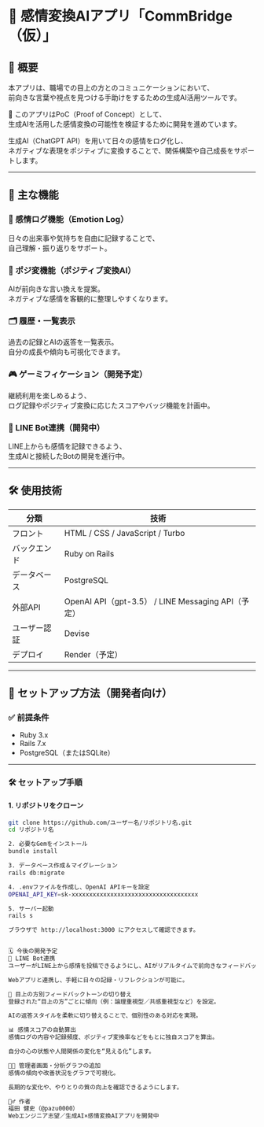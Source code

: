 # 🤖 感情変換AIアプリ「CommBridge（仮）」

## 📌 概要

本アプリは、職場での目上の方とのコミュニケーションにおいて、  
前向きな言葉や視点を見つける手助けをするための生成AI活用ツールです。

🧪 このアプリはPoC（Proof of Concept）として、  
生成AIを活用した感情変換の可能性を検証するために開発を進めています。


生成AI（ChatGPT API）を用いて日々の感情をログ化し、  
ネガティブな表現をポジティブに変換することで、関係構築や自己成長をサポートします。

---

## 🧩 主な機能

### 🌈 感情ログ機能（Emotion Log）
日々の出来事や気持ちを自由に記録することで、  
自己理解・振り返りをサポート。

### 💬 ポジ変機能（ポジティブ変換AI）
AIが前向きな言い換えを提案。  
ネガティブな感情を客観的に整理しやすくなります。

### 🗂 履歴・一覧表示
過去の記録とAIの返答を一覧表示。  
自分の成長や傾向も可視化できます。

### 🎮 ゲーミフィケーション（開発予定）
継続利用を楽しめるよう、  
ログ記録やポジティブ変換に応じたスコアやバッジ機能を計画中。

### 🤖 LINE Bot連携（開発中）
LINE上からも感情を記録できるよう、  
生成AIと接続したBotの開発を進行中。

---

## 🛠 使用技術

| 分類 | 技術 |
|------|------|
| フロント | HTML / CSS / JavaScript / Turbo |
| バックエンド | Ruby on Rails |
| データベース | PostgreSQL |
| 外部API | OpenAI API（gpt-3.5） / LINE Messaging API（予定） |
| ユーザー認証 | Devise |
| デプロイ | Render（予定） |

---

## 🚀 セットアップ方法（開発者向け）

### ✅ 前提条件

- Ruby 3.x  
- Rails 7.x  
- PostgreSQL（またはSQLite）

---

### 🛠 セットアップ手順

#### 1. リポジトリをクローン

```bash
git clone https://github.com/ユーザー名/リポジトリ名.git
cd リポジトリ名

2. 必要なGemをインストール
bundle install

3. データベース作成＆マイグレーション
rails db:migrate

4. .envファイルを作成し、OpenAI APIキーを設定
OPENAI_API_KEY=sk-xxxxxxxxxxxxxxxxxxxxxxxxxxxxxxxxxxxx

5. サーバー起動
rails s

ブラウザで http://localhost:3000 にアクセスして確認できます。


🗓 今後の開発予定
🤖 LINE Bot連携
ユーザーがLINE上から感情を投稿できるようにし、AIがリアルタイムで前向きなフィードバックを返す仕組みを構築。

Webアプリと連携し、手軽に日々の記録・リフレクションが可能に。

👤 目上の方別フィードバックトーンの切り替え
登録された“目上の方”ごとに傾向（例：論理重視型／共感重視型など）を設定。

AIの返答スタイルを柔軟に切り替えることで、個別性のある対応を実現。

📊 感情スコアの自動算出
感情ログの内容や記録頻度、ポジティブ変換率などをもとに独自スコアを算出。

自分の心の状態や人間関係の変化を“見える化”します。

🧑‍💼 管理者画面・分析グラフの追加
感情の傾向や改善状況をグラフで可視化。

長期的な変化や、やりとりの質の向上を確認できるようにします。

🙋‍♂️ 作者
福田 健史（@pazu0000）
Webエンジニア志望／生成AI×感情変換AIアプリを開発中